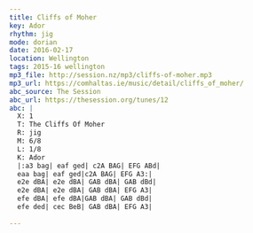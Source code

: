 ```yaml
---
title: Cliffs of Moher
key: Ador
rhythm: jig
mode: dorian
date: 2016-02-17
location: Wellington
tags: 2015-16 wellington 
mp3_file: http://session.nz/mp3/cliffs-of-moher.mp3
mp3_url: https://comhaltas.ie/music/detail/cliffs_of_moher/
abc_source: The Session
abc_url: https://thesession.org/tunes/12
abc: |
  X: 1
  T: The Cliffs Of Moher
  R: jig
  M: 6/8
  L: 1/8
  K: Ador
  |:a3 bag| eaf ged| c2A BAG| EFG ABd|
  eaa bag| eaf ged|c2A BAG| EFG A3:|
  e2e dBA| e2e dBA| GAB dBA| GAB dBd|
  e2e dBA| e2e dBA| GAB dBA| EFG A3|
  efe dBA| efe dBA|GAB dBA| GAB dBd|
  efe ded| cec BeB| GAB dBA| EFG A3|
  
---
```

